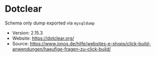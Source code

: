 # Dotclear

Schema only dump exported via `mysqldump`

- Version: 2.15.3
- Website: https://dotclear.org/
- Source: https://www.ionos.de/hilfe/websites-e-shops/click-build-anwendungen/haeufige-fragen-zu-click-build/
